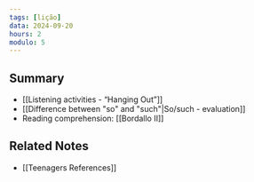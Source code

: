 ```yaml
---
tags: [lição]
data: 2024-09-20
hours: 2
modulo: 5
---
```


## Summary
- [[Listening activities - “Hanging Out”]]
- [[Difference between "so" and "such"|So/such - evaluation]]
- Reading comprehension: [[Bordallo II]]
## Related Notes
- [[Teenagers References]]
